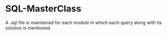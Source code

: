 # SQL-MasterClass

A .sql file is maintained for each module in which each query along with its solution is mentioned.
